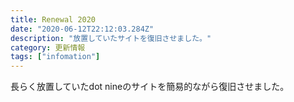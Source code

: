 ```yaml
---
title: Renewal 2020
date: "2020-06-12T22:12:03.284Z"
description: "放置していたサイトを復旧させました。"
category: 更新情報
tags: ["infomation"]
---
```


長らく放置していたdot nineのサイトを簡易的ながら復旧させました。